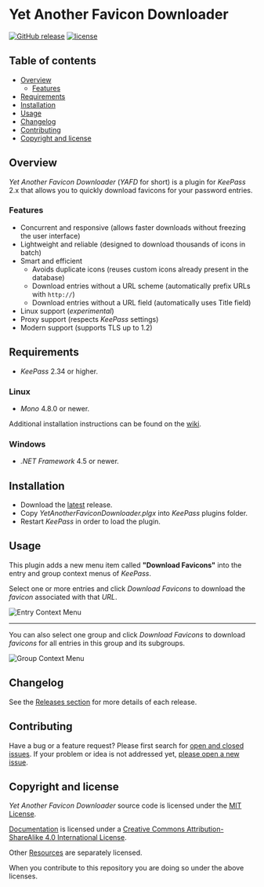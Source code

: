 # Yet Another Favicon Downloader

[![GitHub release](https://img.shields.io/github/release/navossoc/KeePass-Yet-Another-Favicon-Downloader.svg)](https://github.com/navossoc/KeePass-Yet-Another-Favicon-Downloader/releases/latest)
[![license](https://img.shields.io/github/license/navossoc/KeePass-Yet-Another-Favicon-Downloader.svg)](/LICENSE)

## Table of contents

- [Overview](#overview)
  - [Features](#features)
- [Requirements](#requirements)
- [Installation](#installation)
- [Usage](#usage)
- [Changelog](#changelog)
- [Contributing](#contributing)
- [Copyright and license](#copyright-and-license)

## Overview

_Yet Another Favicon Downloader_ (_YAFD_ for short) is a plugin for _KeePass_ 2.x that allows you to quickly download favicons for your password entries.

### Features

- Concurrent and responsive (allows faster downloads without freezing the user interface)
- Lightweight and reliable (designed to download thousands of icons in batch)
- Smart and efficient
  - Avoids duplicate icons (reuses custom icons already present in the database)
  - Download entries without a URL scheme (automatically prefix URLs with `http://`)
  - Download entries without a URL field (automatically uses Title field)
- Linux support (_experimental_)
- Proxy support (respects _KeePass_ settings)
- Modern support (supports TLS up to 1.2)  

## Requirements

- _KeePass_ 2.34 or higher.

### Linux

- _Mono_ 4.8.0 or newer.

Additional installation instructions can be found on the [wiki](https://github.com/navossoc/KeePass-Yet-Another-Favicon-Downloader/wiki/Linux-install).

### Windows

- _.NET Framework_ 4.5 or newer.

## Installation

- Download the [latest](https://github.com/navossoc/KeePass-Yet-Another-Favicon-Downloader/releases/latest) release.
- Copy _YetAnotherFaviconDownloader.plgx_ into _KeePass_ plugins folder.
- Restart _KeePass_ in order to load the plugin.

## Usage

This plugin adds a new menu item called **"Download Favicons"** into the entry and group context menus of _KeePass_.

Select one or more entries and click _Download Favicons_ to download the _favicon_ associated with that _URL_.

![Entry Context Menu](docs/images/entry-context-menu.gif)

---

You can also select one group and click _Download Favicons_ to download _favicons_ for all entries in this group and its subgroups.

![Group Context Menu](docs/images/group-context-menu.gif)

## Changelog

See the [Releases section](https://github.com/navossoc/KeePass-Yet-Another-Favicon-Downloader/releases) for more details of each release.

## Contributing

Have a bug or a feature request? Please first search for [open and closed issues](https://github.com/navossoc/KeePass-Yet-Another-Favicon-Downloader/issues?q=is%3Aissue). If your problem or idea is not addressed yet, [please open a new issue](https://github.com/navossoc/KeePass-Yet-Another-Favicon-Downloader/issues/new).

## Copyright and license

_Yet Another Favicon Downloader_ source code is licensed under the [MIT License](LICENSE).

[Documentation](docs/README.md) is licensed under a [Creative Commons Attribution-ShareAlike 4.0 International License](http://creativecommons.org/licenses/by-sa/4.0/).

Other [Resources](Resources/README.md) are separately licensed.

When you contribute to this repository you are doing so under the above licenses.
